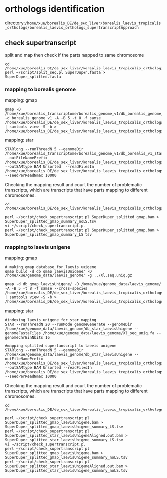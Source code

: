 # orthologs identification

directory:`/home/xue/borealis_DE/de_sex_liver/borealis_laevis_tropicalis_orthologs/borealis_laevis_orthologs_supertranscriptApproach`

## check supertranscript
split and map then check if the parts mapped to same chromosome
```
cd /home/xue/borealis_DE/de_sex_liver/borealis_laevis_tropicalis_orthologs/borealis_laevis_orthologs_supertranscriptApproach
perl ~/script/split_seq.pl SuperDuper.fasta > SuperDuper_splitted.fasta 

```
### mapping to borealis genome
mapping: gmap
```
gmap -D /home/xue/borealis_transcriptome/borealis_genome_v1/db_borealis_genome_v1_gmap -d borealis_genome_v1 -A -B 5 -t 8 -f samse /home/xue/borealis_DE/de_sex_liver/borealis_laevis_tropicalis_orthologs/borealis_laevis_orthologs_supertranscriptApproach/SuperDuper_splitted.fasta | samtools view -S -b > /home/xue/borealis_DE/de_sex_liver/borealis_laevis_tropicalis_orthologs/borealis_laevis_orthologs_supertranscriptApproach/SuperDuper_splitted_gmap.bam
```

mapping: star
```
STARlong --runThreadN 5 --genomeDir /home/xue/borealis_transcriptome/borealis_genome_v1/db_borealis_v1_star --outFileNamePrefix /home/xue/borealis_DE/de_sex_liver/borealis_laevis_tropicalis_orthologs/borealis_laevis_orthologs_supertranscriptApproach/SuperDuper_splitted_star --outSAMtype BAM Unsorted  --readFilesIn /home/xue/borealis_DE/de_sex_liver/borealis_laevis_tropicalis_orthologs/borealis_laevis_orthologs_supertranscriptApproach/SuperDuper_splitted.fasta --seedPerReadNmax 10000
```
Checking the mapping result and count the number of problematic transcripts, which are transcripts that have parts mapping to different chromosomes.
```
cd /home/xue/borealis_DE/de_sex_liver/borealis_laevis_tropicalis_orthologs/borealis_laevis_orthologs_supertranscriptApproach/mapped_to_borealis_genome/

perl ~/script/check_supertranscript.pl SuperDuper_splitted_gmap.bam > SuperDuper_splitted_gmap_summary_noLS.tsv
vi ~/script/check_supertranscript.pl
perl ~/script/check_supertranscript.pl SuperDuper_splitted_gmap.bam > SuperDuper_splitted_gmap_summary_LS.tsv
```
### mapping to laevis unigene
mapping: gmap
```
# making gmap database for laevis unigene
gmap_build -d db_gmap_laevisUnigene/ -D /home/xue/genome_data/laevis_genome/ -g ../Xl.seq.uniq.gz 

gmap -d db_gmap_laevisUnigene/ -D /home/xue/genome_data/laevis_genome/ -A -B 5 -t 8 -f samse --cross-species /home/xue/borealis_DE/de_sex_liver/borealis_laevis_tropicalis_orthologs/borealis_laevis_orthologs_supertranscriptApproach/SuperDuper_splitted.fasta | samtools view -S -b > /home/xue/borealis_DE/de_sex_liver/borealis_laevis_tropicalis_orthologs/borealis_laevis_orthologs_supertranscriptApproach/SuperDuper_splitted_gmap_laevisUnigene.bam
```

mapping: star
```
#indexing laevis unigene for star mapping
STAR --runThreadN 20 --runMode genomeGenerate --genomeDir /home/xue/genome_data/laevis_genome/db_star_laevisUnigene --genomeFastaFiles /home/xue/genome_data/laevis_genome/Xl_seq_uniq.fa --genomeChrBinNbits 16

#mapping splitted supertanscript to laevis unigene
STARlong --runThreadN 5 --genomeDir /home/xue/genome_data/laevis_genome/db_star_laevisUnigene --outFileNamePrefix /home/xue/borealis_DE/de_sex_liver/borealis_laevis_tropicalis_orthologs/borealis_laevis_orthologs_supertranscriptApproach/mapped_to_laevis_unigene/SuperDuper_splitted_star_laevisUnigene --outSAMtype BAM Unsorted --readFilesIn /home/xue/borealis_DE/de_sex_liver/borealis_laevis_tropicalis_orthologs/borealis_laevis_orthologs_supertranscriptApproach/SuperDuper_splitted.fasta --seedPerReadNmax 10000
```
Checking the mapping result and count the number of problematic transcripts, which are transcripts that have parts mapping to different chromosomes.
```
cd /home/xue/borealis_DE/de_sex_liver/borealis_laevis_tropicalis_orthologs/borealis_laevis_orthologs_supertranscriptApproach/mapped_to_laevis_unigene

perl ~/script/check_supertranscript.pl SuperDuper_splitted_gmap_laevisUnigene.bam > SuperDuper_splitted_gmap_laevisUnigene_summary_LS.tsv
perl ~/script/check_supertranscript.pl SuperDuper_splitted_star_laevisUnigeneAligned.out.bam > SuperDuper_splitted_star_laevisUnigene_summary_LS.tsv
vi ~/script/check_supertranscript.pl
perl ~/script/check_supertranscript.pl SuperDuper_splitted_gmap_laevisUnigene.bam > SuperDuper_splitted_gmap_laevisUnigene_summary_noLS.tsv
perl ~/script/check_supertranscript.pl SuperDuper_splitted_star_laevisUnigeneAligned.out.bam > SuperDuper_splitted_star_laevisUnigene_summary_noLS.tsv
```
